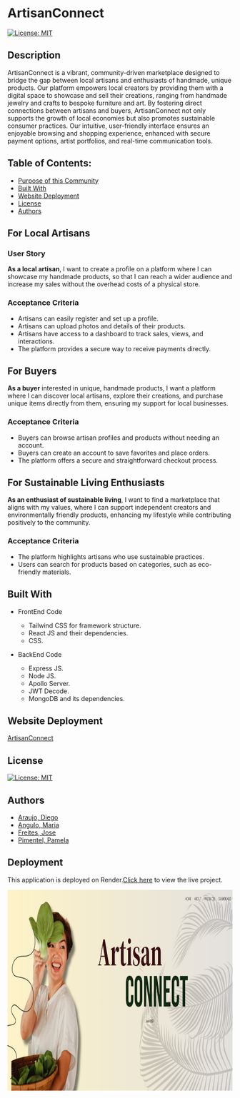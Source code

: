 # ArtisanConnect

[![License: MIT](https://img.shields.io/badge/License-MIT-yellow.svg)](https://opensource.org/licenses/MIT)

## Description

ArtisanConnect is a vibrant, community-driven marketplace designed to bridge the gap between local artisans and enthusiasts of handmade, unique products. Our platform empowers local creators by providing them with a digital space to showcase and sell their creations, ranging from handmade jewelry and crafts to bespoke furniture and art. By fostering direct connections between artisans and buyers, ArtisanConnect not only supports the growth of local economies but also promotes sustainable consumer practices. Our intuitive, user-friendly interface ensures an enjoyable browsing and shopping experience, enhanced with secure payment options, artist portfolios, and real-time communication tools.

## Table of Contents:
- [Purpose of this Community](#For-Local-Artisans)
- [Built With](#Built-With)
- [Website Deployment](#Website-Deployment)
- [License](#License)
- [Authors](#Author)

## For Local Artisans

### User Story

**As a local artisan**, I want to create a profile on a platform where I can showcase my handmade products, so that I can reach a wider audience and increase my sales without the overhead costs of a physical store.

### Acceptance Criteria

- Artisans can easily register and set up a profile.
- Artisans can upload photos and details of their products.
- Artisans have access to a dashboard to track sales, views, and interactions.
- The platform provides a secure way to receive payments directly.

## For Buyers

**As a buyer** interested in unique, handmade products, I want a platform where I can discover local artisans, explore their creations, and purchase unique items directly from them, ensuring my support for local businesses.

### Acceptance Criteria

- Buyers can browse artisan profiles and products without needing an account.
- Buyers can create an account to save favorites and place orders.
- The platform offers a secure and straightforward checkout process.

## For Sustainable Living Enthusiasts

**As an enthusiast of sustainable living**, I want to find a marketplace that aligns with my values, where I can support independent creators and environmentally friendly products, enhancing my lifestyle while contributing positively to the community.

### Acceptance Criteria

- The platform highlights artisans who use sustainable practices.
- Users can search for products based on categories, such as eco-friendly materials.

## Built With
- FrontEnd Code
    - Tailwind CSS for framework structure.
    - React JS and their dependencies.
    - CSS.

- BackEnd Code
    - Express JS.
    - Node JS.
    - Apollo Server.
    - JWT Decode.
    - MongoDB and its dependencies.


## Website Deployment
[ArtisanConnect](https://artisanconnect-8fe5.onrender.com/ )

## License

[![License: MIT](https://img.shields.io/badge/License-MIT-yellow.svg)](https://opensource.org/licenses/MIT)

## Authors

- [Araujo, Diego](https://github.com/DiegoAR98)
- [Angulo, Maria](https://github.com/maferadr)
- [Freites, Jose](https://github.com/venecoderr)
- [Pimentel, Pamela](https://github.com/pamcakesplease)

## Deployment

This application is deployed on Render.[Click here](https://artisanconnect-8fe5.onrender.com/) to view the live project.


<img src="./client/src/assets/Screenshot 2024-04-08 185241.jpg" width="650" height="450" alt="artisanconnect.png">